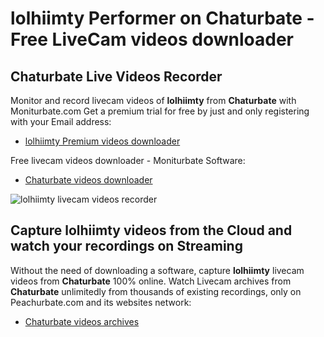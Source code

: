 # lolhiimty Performer on Chaturbate - Free LiveCam videos downloader

## Chaturbate Live Videos Recorder

Monitor and record livecam videos of **lolhiimty** from **Chaturbate** with Moniturbate.com
Get a premium trial for free by just and only registering with your Email address:
* [lolhiimty Premium videos downloader](https://moniturbate.com/request-demo-licence-key.html)

Free livecam videos downloader - Moniturbate Software:
* [Chaturbate videos downloader](https://moniturbate.com/moniturbate-download-software.html)

![lolhiimty livecam videos recorder](https://peachurnet.com/templates/moniturbate-software.png)


## Capture lolhiimty videos from the Cloud and watch your recordings on Streaming

Without the need of downloading a software, capture **lolhiimty** livecam videos from **Chaturbate** 100% online.
Watch Livecam archives from **Chaturbate** unlimitedly from thousands of existing recordings, only on Peachurbate.com and its websites network:
* [Chaturbate videos archives](https://peachurnet.com/)